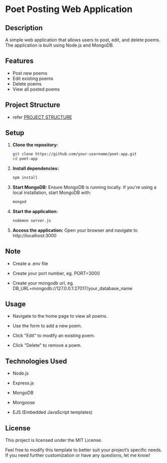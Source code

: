 # Poet Posting Web Application


## Description

A simple web application that allows users to post, edit, and delete poems. The application is built using Node.js and MongoDB.


## Features

- Post new poems
- Edit existing poems
- Delete poems
- View all posted poems


## Project Structure

- refer [PROJECT STRUCTURE](./PROJECT_STRUCTURE.md)


## Setup

1. **Clone the repository:**
    ```bash
    git clone https://github.com/your-username/poet-app.git
    cd poet-app
    ```

2. **Install dependencies:**
    ```bash
    npm install
    ```

3. **Start MongoDB:** Ensure MongoDB is running locally. If you're using a local installation, start MongoDB with:
    ```bash
    mongod
    ```

4. **Start the application:**
    ```bash
    nodemon server.js
    ```

5. **Access the application:** Open your browser and navigate to http://localhost:3000


## Note

- Create a .env file

- Create your port number, eg. PORT=3000

- Create your mongodb url, eg. DB_URL=mongodb://127.0.0.1:27017/your_database_name


## Usage

- Navigate to the home page to view all poems.

- Use the form to add a new poem.

- Click "Edit" to modify an existing poem.

- Click "Delete" to remove a poem.


## Technologies Used

- Node.js

- Express.js

- MongoDB

- Mongoose

- EJS (Embedded JavaScript templates)


## License
This project is licensed under the MIT License.

Feel free to modify this template to better suit your project’s specific needs. If you need further customization or have any questions, let me know!
